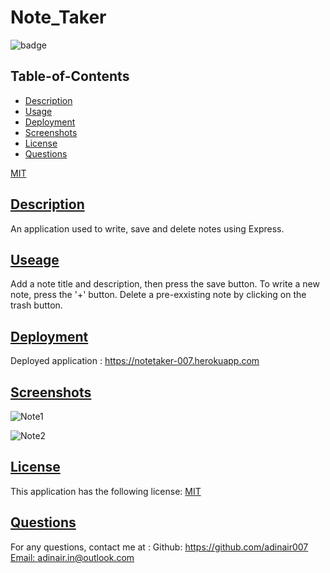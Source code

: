 # Note_Taker
![badge](https://img.shields.io/badge/license-MIT-blue)

  ## Table-of-Contents
  * [Description](#description)
  * [Usage](#useage)
  * [Deployment](#deployment)
  * [Screenshots](#screenshot)
  * [License](#license)
  * [Questions](#questions)

[MIT](https://choosealicense.com/licenses/MIT)

  ## [Description](#table-of-contents)
  An application used to write, save and delete notes using Express.

  ## [Useage](#table-of-contents)
  Add a note title and description, then press the save button. To write a new note, press the '+' button. Delete a pre-exxisting note by clicking on the trash button.
  
  ## [Deployment](#table-of-contents)
  Deployed application : https://notetaker-007.herokuapp.com
  
  ## [Screenshots](#table-of-contents)
  ![Note1](https://user-images.githubusercontent.com/112667543/206884372-cdf9e1ef-2993-4edd-9e32-11e28a6f6dc3.png)
  
  ![Note2](https://user-images.githubusercontent.com/112667543/206884374-8c316a1d-bd1e-489d-b750-f5b4e1851d1a.png)
  
  ## [License](#table-of-contents)
  This application has the following license:
  [MIT](https://choosealicense.com/licenses/MIT)

  ## [Questions](#table-of-contents)
  For any questions, contact me at :
    Github: https://github.com/adinair007
    [Email: adinair.in@outlook.com](mailto:adinair.in@outlook.com)
